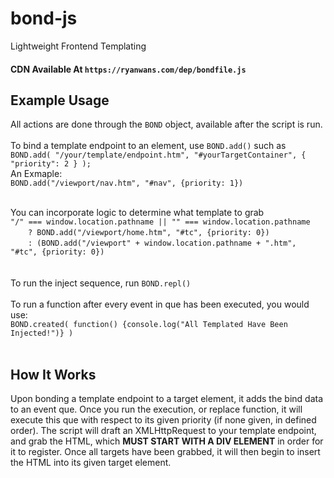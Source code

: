# bond-js
Lightweight Frontend Templating

#### CDN Available At `https://ryanwans.com/dep/bondfile.js`

## Example Usage
All actions are done through the `BOND` object, available after the script is run.
<br><br>
To bind a template endpoint to an element, use `BOND.add()` such as<br>
`
BOND.add(
  "/your/template/endpoint.htm",
  "#yourTargetContainer",
  {
    "priority": 2
  }
);
`
<br>An Exmaple:<br>
`BOND.add("/viewport/nav.htm", "#nav", {priority: 1})`<br><br>

You can incorporate logic to determine what template to grab <br>
`"/" === window.location.pathname || "" === window.location.pathname` <br>
&emsp;&emsp;`? BOND.add("/viewport/home.htm", "#tc", {priority: 0})` <br>
&emsp;&emsp;`: (BOND.add("/viewport" + window.location.pathname + ".htm", "#tc", {priority: 0})`<br>
<br><br>
To run the inject sequence, run `BOND.repl()`<br><br>
To run a function after every event in que has been executed, you would use:<br>
`BOND.created( function() {console.log("All Templated Have Been Injected!")} )`
<br><br>
## How It Works
Upon bonding a template endpoint to a target element, it adds the bind data to an event que. Once you run the execution, or replace function, it will execute this que with respect to its given priority (if none given, in defined order). The script will draft an XMLHttpRequest to your template endpoint, and grab the HTML, which <b>MUST START WITH A DIV ELEMENT</b> in order for it to register. Once all targets have been grabbed, it will then begin to insert the HTML into its given target element.
